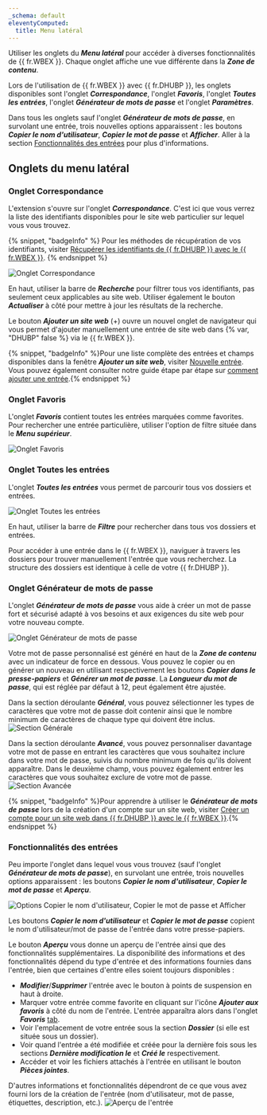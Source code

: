 ```yaml
---
_schema: default
eleventyComputed:
  title: Menu latéral
---
```

Utiliser les onglets du ***Menu latéral*** pour accéder à diverses fonctionnalités de {{ fr.WBEX }}. Chaque onglet affiche une vue différente dans la ***Zone de contenu***.

Lors de l'utilisation de {{ fr.WBEX }} avec {{ fr.DHUBP }}, les onglets disponibles sont l'onglet ***Correspondance***, l'onglet ***Favoris***, l'onglet ***Toutes les entrées***, l'onglet ***Générateur de mots de passe*** et l'onglet ***Paramètres***.

Dans tous les onglets sauf l'onglet ***Générateur de mots de passe***, en survolant une entrée, trois nouvelles options apparaissent : les boutons ***Copier le nom d'utilisateur***, ***Copier le mot de passe*** et ***Afficher***. Aller à la section [Fonctionnalités des entrées](#entry-functionalities) pour plus d'informations.

## Onglets du menu latéral

### Onglet Correspondance

L'extension s'ouvre sur l'onglet ***Correspondance***. C'est ici que vous verrez la liste des identifiants disponibles pour le site web particulier sur lequel vous vous trouvez.

{% snippet, "badgeInfo" %}
Pour les méthodes de récupération de vos identifiants, visiter [Récupérer les identifiants de {{ fr.DHUBP }} avec le {{ fr.WBEX }}](/workspace/workspace-browser-extension/hub-personal/using-workspace-browser-extension/retrieve-credentials-hub-personal/).
{% endsnippet %}

![Onglet Correspondance](https://cdnweb.devolutions.net/docs/WEBX4128_2024_2.png "Onglet Correspondance")

En haut, utiliser la barre de ***Recherche*** pour filtrer tous vos identifiants, pas seulement ceux applicables au site web. Utiliser également le bouton ***Actualiser*** à côté pour mettre à jour les résultats de la recherche.

Le bouton ***Ajouter un site web*** (+) ouvre un nouvel onglet de navigateur qui vous permet d'ajouter manuellement une entrée de site web dans {% var, "DHUBP" false %} via le {{ fr.WBEX }}.

{% snippet, "badgeInfo" %}Pour une liste complète des entrées et champs disponibles dans la fenêtre ***Ajouter un site web***, visiter [Nouvelle entrée](/workspace/workspace-browser-extension/hub-personal/user-interface/side-menu/new-entry/). Vous pouvez également consulter notre guide étape par étape sur [comment ajouter une entrée](/workspace/workspace-browser-extension/hub-personal/using-workspace-browser-extension/add-entry-hub-personal-workspace-browser-extension/).{% endsnippet %}

### Onglet Favoris

L'onglet ***Favoris*** contient toutes les entrées marquées comme favorites. Pour rechercher une entrée particulière, utiliser l'option de filtre située dans le ***Menu supérieur***.

![Onglet Favoris](https://cdnweb.devolutions.net/docs/WEBX4129_2024_2.png "Onglet Favoris")

### Onglet Toutes les entrées

L'onglet ***Toutes les entrées*** vous permet de parcourir tous vos dossiers et entrées.

![Onglet Toutes les entrées](https://cdnweb.devolutions.net/docs/WEBX4130_2024_2.png "Onglet Toutes les entrées")

En haut, utiliser la barre de ***Filtre*** pour rechercher dans tous vos dossiers et entrées.

Pour accéder à une entrée dans le {{ fr.WBEX }}, naviguer à travers les dossiers pour trouver manuellement l'entrée que vous recherchez. La structure des dossiers est identique à celle de votre {{ fr.DHUBP }}.

### Onglet Générateur de mots de passe

L'onglet ***Générateur de mots de passe*** vous aide à créer un mot de passe fort et sécurisé adapté à vos besoins et aux exigences du site web pour votre nouveau compte.

![Onglet Générateur de mots de passe](https://cdnweb.devolutions.net/docs/WEBX4131_2024_2.png "Onglet Générateur de mots de passe")

Votre mot de passe personnalisé est généré en haut de la ***Zone de contenu*** avec un indicateur de force en dessous. Vous pouvez le copier ou en générer un nouveau en utilisant respectivement les boutons ***Copier dans le presse-papiers*** et ***Générer un mot de passe***. La ***Longueur du mot de passe***, qui est réglée par défaut à 12, peut également être ajustée.

Dans la section déroulante ***Général***, vous pouvez sélectionner les types de caractères que votre mot de passe doit contenir ainsi que le nombre minimum de caractères de chaque type qui doivent être inclus. ![Section Générale](https://cdnweb.devolutions.net/docs/WEBX4102_2024_2.png "Section Générale")

Dans la section déroulante ***Avancé***, vous pouvez personnaliser davantage votre mot de passe en entrant les caractères que vous souhaitez inclure dans votre mot de passe, suivis du nombre minimum de fois qu'ils doivent apparaître. Dans le deuxième champ, vous pouvez également entrer les caractères que vous souhaitez exclure de votre mot de passe. ![Section Avancée](https://cdnweb.devolutions.net/docs/WEBX4103_2024_2.png "Section Avancée")

{% snippet, "badgeInfo" %}Pour apprendre à utiliser le ***Générateur de mots de passe*** lors de la création d'un compte sur un site web, visiter [Créer un compte pour un site web dans {{ fr.DHUBP }} avec le {{ fr.WBEX }}](/workspace/workspace-browser-extension/hub-personal/using-workspace-browser-extension/create-account-website-hub-personal/).{% endsnippet %}

### Fonctionnalités des entrées

Peu importe l'onglet dans lequel vous vous trouvez (sauf l'onglet ***Générateur de mots de passe***), en survolant une entrée, trois nouvelles options apparaissent : les boutons ***Copier le nom d'utilisateur***, ***Copier le mot de passe*** et ***Aperçu***.

![Options Copier le nom d'utilisateur, Copier le mot de passe et Afficher](https://cdnweb.devolutions.net/docs/WEBX4132_2024_2.png "Options Copier le nom d'utilisateur, Copier le mot de passe et Afficher")

Les boutons ***Copier le nom d'utilisateur*** et ***Copier le mot de passe*** copient le nom d'utilisateur/mot de passe de l'entrée dans votre presse-papiers.

Le bouton ***Aperçu*** vous donne un aperçu de l'entrée ainsi que des fonctionnalités supplémentaires. La disponibilité des informations et des fonctionnalités dépend du type d'entrée et des informations fournies dans l'entrée, bien que certaines d'entre elles soient toujours disponibles :

* ***Modifier***/***Supprimer*** l'entrée avec le bouton à points de suspension en haut à droite.
* Marquer votre entrée comme favorite en cliquant sur l'icône ***Ajouter aux favoris*** à côté du nom de l'entrée. L'entrée apparaîtra alors dans l'onglet ***Favoris*** [tab](#favorites-tab).
* Voir l'emplacement de votre entrée sous la section ***Dossier*** (si elle est située sous un dossier).
* Voir quand l'entrée a été modifiée et créée pour la dernière fois sous les sections ***Dernière modification le*** et ***Créé le*** respectivement.
* Accéder et voir les fichiers attachés à l'entrée en utilisant le bouton ***Pièces jointes***.

D'autres informations et fonctionnalités dépendront de ce que vous avez fourni lors de la création de l'entrée (nom d'utilisateur, mot de passe, étiquettes, description, etc.). ![Aperçu de l'entrée](https://cdnweb.devolutions.net/docs/WEBX4133_2024_2.png "Aperçu de l'entrée")
